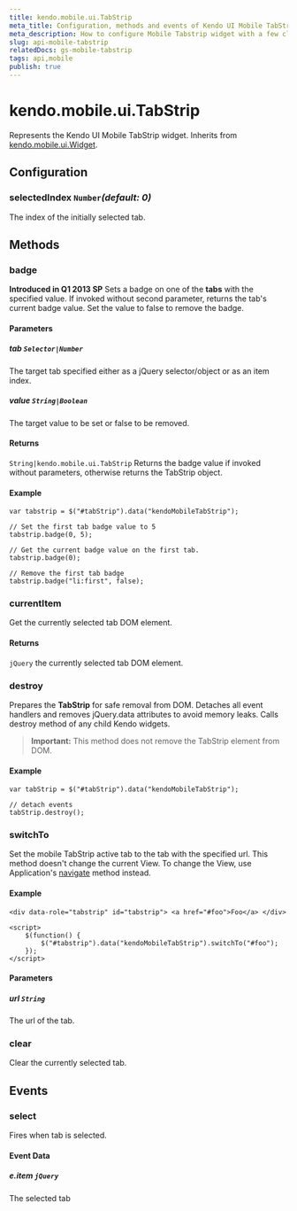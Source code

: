 ```yaml
---
title: kendo.mobile.ui.TabStrip
meta_title: Configuration, methods and events of Kendo UI Mobile TabStrip
meta_description: How to configure Mobile Tabstrip widget with a few clicks, change its behavior and use supported events.
slug: api-mobile-tabstrip
relatedDocs: gs-mobile-tabstrip
tags: api,mobile
publish: true
---
```


# kendo.mobile.ui.TabStrip

Represents the Kendo UI Mobile TabStrip widget. Inherits from [kendo.mobile.ui.Widget](/api/framework/mobilewidget).

## Configuration

### selectedIndex `Number`*(default: 0)*

 The index of the initially selected tab.

## Methods

### badge

**Introduced in Q1 2013 SP** Sets a badge on one of the **tabs** with the specified value. If invoked without second parameter, returns the tab's current badge value. Set the value to false to remove the badge.

#### Parameters

##### tab `Selector|Number`

The target tab specified either as a jQuery selector/object or as an item index.

##### value `String|Boolean`

The target value to be set or false to be removed.

#### Returns

`String|kendo.mobile.ui.TabStrip` Returns the badge value if invoked without parameters, otherwise returns the TabStrip object.

#### Example

    var tabstrip = $("#tabStrip").data("kendoMobileTabStrip");

    // Set the first tab badge value to 5
    tabstrip.badge(0, 5);

    // Get the current badge value on the first tab.
    tabstrip.badge(0);

    // Remove the first tab badge
    tabstrip.badge("li:first", false);

### currentItem

Get the currently selected tab DOM element.

#### Returns

`jQuery` the currently selected tab DOM element.

### destroy
Prepares the **TabStrip** for safe removal from DOM. Detaches all event handlers and removes jQuery.data attributes to avoid memory leaks. Calls destroy method of any child Kendo widgets.

> **Important:** This method does not remove the TabStrip element from DOM.

#### Example

    var tabStrip = $("#tabStrip").data("kendoMobileTabStrip");

    // detach events
    tabStrip.destroy();

### switchTo

Set the mobile TabStrip active tab to the tab with the specified url. This method doesn't change the current View. To change the View, use Application's [navigate](/api/mobile/application#navigate) method instead.

#### Example

    <div data-role="tabstrip" id="tabstrip"> <a href="#foo">Foo</a> </div>

    <script>
        $(function() {
            $("#tabstrip").data("kendoMobileTabStrip").switchTo("#foo");
        });
    </script>

#### Parameters

##### url `String`

The url of the tab.

### clear

Clear the currently selected tab.

## Events

### select

Fires when tab is selected.

#### Event Data

##### e.item `jQuery`

The selected tab
